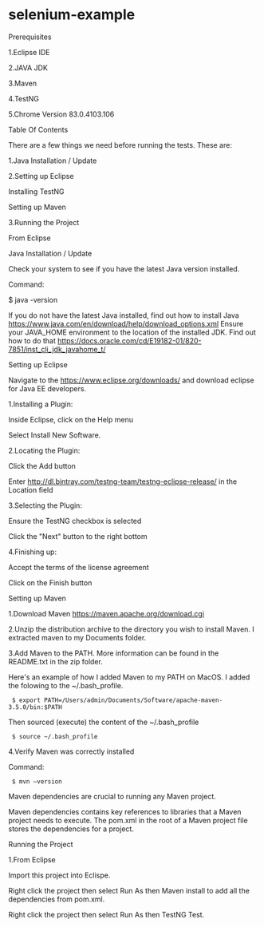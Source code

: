 # selenium-example

Prerequisites

1.Eclipse IDE

2.JAVA JDK

3.Maven

4.TestNG

5.Chrome Version 83.0.4103.106 

Table Of Contents 

There are a few things we need before running the tests. These are:

1.Java Installation / Update

2.Setting up Eclipse

  Installing TestNG
  
  Setting up Maven
  
3.Running the Project

  From Eclipse

Java Installation / Update

Check your system to see if you have the latest Java version installed.

Command:

$ java -version

If you do not have the latest Java installed, find out how to install Java https://www.java.com/en/download/help/download_options.xml
Ensure your JAVA_HOME environment to the location of the installed JDK. Find out how to do that https://docs.oracle.com/cd/E19182-01/820-7851/inst_cli_jdk_javahome_t/

Setting up Eclipse

Navigate to the https://www.eclipse.org/downloads/ and download eclipse for Java EE developers.

1.Installing a Plugin:

  Inside Eclipse, click on the Help menu
  
  Select Install New Software.
  
 2.Locating the Plugin:
 
   Click the Add button
   
   Enter http://dl.bintray.com/testng-team/testng-eclipse-release/ in the Location field
   
 3.Selecting the Plugin:
 
   Ensure the TestNG checkbox is selected
   
   Click the "Next" button to the right bottom
   
 4.Finishing up:
 
   Accept the terms of the license agreement
   
   Click on the Finish button
   
 Setting up Maven
   
 1.Download Maven https://maven.apache.org/download.cgi
 
 2.Unzip the distribution archive to the directory you wish to install Maven. I extracted maven to my Documents folder.
 
 3.Add Maven to the PATH. More information can be found in the README.txt in the zip folder.
 
   Here's an example of how I added Maven to my PATH on MacOS. I added the folowing to the ~/.bash_profile.
   
     $ export PATH=/Users/admin/Documents/Software/apache-maven-3.5.0/bin:$PATH
     
   Then sourced (execute) the content of the ~/.bash_profile
   
     $ source ~/.bash_profile
     
 4.Verify Maven was correctly installed
 
   Command:
   
     $ mvn –version
     
Maven dependencies are crucial to running any Maven project.

Maven dependencies contains key references to libraries that a Maven project needs to execute. The pom.xml in the root of a Maven project file stores the dependencies for a project.

Running the Project

1.From Eclipse

  Import this project into Eclispe. 
  
  Right click the project then select Run As then Maven install to add all the dependencies from pom.xml.
  
  Right click the project then select Run As then TestNG Test.
  
  
  
  


